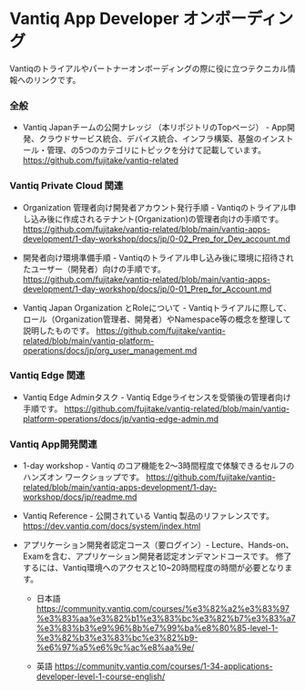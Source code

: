 # Vantiq App Developer オンボーディング
Vantiqのトライアルやパートナーオンボーディングの際に役に立つテクニカル情報へのリンクです。

### 全般
- Vantiq Japanチームの公開ナレッジ （本リポジトリのTopページ） - App開発、クラウドサービス統合、デバイス統合、インフラ構築、基盤のインストール・管理、の5つのカテゴリにトピックを分けて記載しています。
https://github.com/fujitake/vantiq-related


### Vantiq Private Cloud 関連

- Organization 管理者向け開発者アカウント発行手順 - Vantiqのトライアル申し込み後に作成されるテナント(Organization)の管理者向けの手順です。
https://github.com/fujitake/vantiq-related/blob/main/vantiq-apps-development/1-day-workshop/docs/jp/0-02_Prep_for_Dev_account.md

- 開発者向け環境準備手順 - Vantiqのトライアル申し込み後に環境に招待されたユーザー（開発者）向けの手順です。
https://github.com/fujitake/vantiq-related/blob/main/vantiq-apps-development/1-day-workshop/docs/jp/0-01_Prep_for_Account.md

- Vantiq Japan Organization とRoleについて - Vantiqトライアルに際して、ロール（Organization管理者、開発者）やNamespace等の概念を整理して説明したものです。
https://github.com/fujitake/vantiq-related/blob/main/vantiq-platform-operations/docs/jp/org_user_management.md


### Vantiq Edge 関連
- Vantiq Edge Adminタスク - Vantiq Edgeライセンスを受領後の管理者向け手順です。
  https://github.com/fujitake/vantiq-related/blob/main/vantiq-platform-operations/docs/jp/vantiq-edge-admin.md


### Vantiq App開発関連
- 1-day workshop - Vantiq のコア機能を2〜3時間程度で体験できるセルフのハンズオン ワークショップです。
https://github.com/fujitake/vantiq-related/blob/main/vantiq-apps-development/1-day-workshop/docs/jp/readme.md

- Vantiq Reference - 公開されている Vantiq 製品のリファレンスです。
https://dev.vantiq.com/docs/system/index.html

- アプリケーション開発者認定コース（要ログイン）- Lecture、Hands-on、Examを含む、アプリケーション開発者認定オンデマンドコースです。 修了するには、Vantiq環境へのアクセスと10~20時間程度の時間が必要となります。
    - 日本語
    https://community.vantiq.com/courses/%e3%82%a2%e3%83%97%e3%83%aa%e3%82%b1%e3%83%bc%e3%82%b7%e3%83%a7%e3%83%b3%e9%96%8b%e7%99%ba%e8%80%85-level-1-%e3%82%b3%e3%83%bc%e3%82%b9-%e6%97%a5%e6%9c%ac%e8%aa%9e/

    - 英語
    https://community.vantiq.com/courses/1-34-applications-developer-level-1-course-english/



